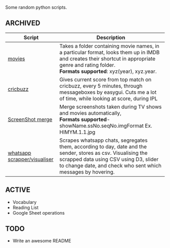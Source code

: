 Some random python scripts.

## ARCHIVED

|Script | Description|
|--- |---|
|[movies](https://github.com/Freelancer-98/Scripts/tree/master/archived/movies) | Takes a folder containing movie names, in a particular format, looks them up in IMDB and creates their shortcut in appropriate genre and rating folder.<br>**Formats supported**: xyz(year), xyz.year.|
|[cricbuzz](https://github.com/Freelancer-98/Scripts/tree/master/archived/cricbuzz) | Gives current score from top match on cricbuzz, every 5 minutes, through messageboxes by easygui. Cuts me a lot of time, while looking at score, during IPL|
|[ScreenShot merge](https://github.com/Freelancer-98/Scripts/tree/master/archived/ssmerge) | Merge screenshots taken during TV shows and movies automatically, <br>**Formats supported**- showName.ssNo.seqNo.imgFormat Ex. HIMYM.1.1.jpg |
|[whatsapp scrapper/visualiser](https://github.com/Freelancer-98/Scripts/tree/master/archived/whatsapp) |Scrapes whatsapp chats, segregates them, according to day, date and the sender, stores as csv.  Visualising the scrapped data using CSV using D3, slider to change date, and check who sent which messages by hovering.|

## ACTIVE
- Vocabulary
- Reading List
- Google Sheet operations

## TODO
- Write an  awesome README